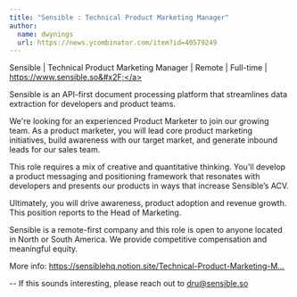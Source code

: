 ```yaml
---
title: "Sensible : Technical Product Marketing Manager"
author:
  name: dwynings
  url: https://news.ycombinator.com/item?id=40579249
---
```

Sensible | Technical Product Marketing Manager | Remote | Full-time | <a href="https:&#x2F;&#x2F;www.sensible.so&#x2F;" rel="nofollow">https:&#x2F;&#x2F;www.sensible.so&#x2F;</a>

Sensible is an API-first document processing platform that streamlines data extraction for developers and product teams.

We&#x27;re looking for an experienced Product Marketer to join our growing team. As a product marketer, you will lead core product marketing initiatives, build awareness with our target market, and generate inbound leads for our sales team.

This role requires a mix of creative and quantitative thinking. You&#x27;ll develop a product messaging and positioning framework that resonates with developers and presents our products in ways that increase Sensible’s ACV.

Ultimately, you will drive awareness, product adoption and revenue growth. This position reports to the Head of Marketing.

Sensible is a remote-first company and this role is open to anyone located in North or South America. We provide competitive compensation and meaningful equity.

More info: <a href="https:&#x2F;&#x2F;sensiblehq.notion.site&#x2F;Technical-Product-Marketing-Manager-c2095d798a254cde9195708696f48f91" rel="nofollow">https:&#x2F;&#x2F;sensiblehq.notion.site&#x2F;Technical-Product-Marketing-M...</a>

-- 
 If this sounds interesting, please reach out to dru@sensible.so
